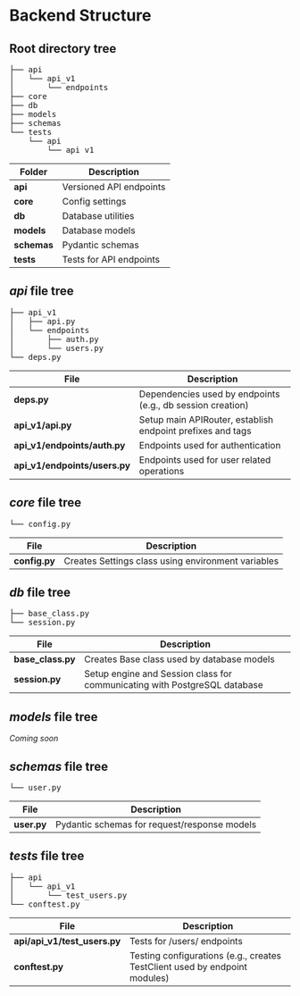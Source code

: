 # Backend Structure
## Root directory tree
<pre>
├── api
│   └── api_v1
│       └── endpoints
├── core
├── db
├── models
├── schemas
└── tests
    └── api
        └── api_v1
</pre>

| Folder      | Description             |
| ----------- | ----------------------- |
| **api**     | Versioned API endpoints |
| **core**    | Config settings         |
| **db**      | Database utilities      |
| **models**  | Database models         |
| **schemas** | Pydantic schemas        |
| **tests**   | Tests for API endpoints |

## *api* file tree
<pre>
├── api_v1
│   ├── api.py
│   └── endpoints
│       ├── auth.py
│       └── users.py
└── deps.py
</pre>

| File                          | Description                                                |
| ----------------------------- | ---------------------------------------------------------- |
| **deps.py**                   | Dependencies used by endpoints (e.g., db session creation) |
| **api_v1/api.py**             | Setup main APIRouter, establish endpoint prefixes and tags |
| **api_v1/endpoints/auth.py**  | Endpoints used for authentication                          |
| **api_v1/endpoints/users.py** | Endpoints used for user related operations                 |

## *core* file tree
<pre>
└── config.py
</pre>

| File                          | Description                                                |
| ----------------------------- | ---------------------------------------------------------- |
| **config.py**                 | Creates Settings class using environment variables         |

## *db* file tree
<pre>
├── base_class.py
└── session.py
</pre>

| File                          | Description                                                               |
| ----------------------------- | ------------------------------------------------------------------------- |
| **base_class.py**             | Creates Base class used by database models                                |
| **session.py**                | Setup engine and Session class for communicating with PostgreSQL database |

## *models* file tree
*Coming soon*

## *schemas* file tree
<pre>
└── user.py
</pre>

| File                          | Description                                                               |
| ----------------------------- | ------------------------------------------------------------------------- |
| **user.py**                   | Pydantic schemas for request/response models                              |

## *tests* file tree
<pre>
├── api
│   └── api_v1
│       └── test_users.py
└── conftest.py
</pre>

| File                         | Description                                                                |
| ---------------------------- | -------------------------------------------------------------------------- |
| **api/api_v1/test_users.py** | Tests for /users/ endpoints                                                |
| **conftest.py**              | Testing configurations (e.g., creates TestClient used by endpoint modules) |